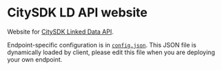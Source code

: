 # CitySDK LD API website

Website for [CitySDK Linked Data API](https://github.com/waagsociety/citysdk-ld).

Endpoint-specific configuration is in [`config.json`](../../blob/gh-pages/config.json). This JSON file is dynamically loaded by client, please edit this file when you are deploying your own endpoint.